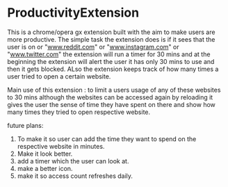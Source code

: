 # ProductivityExtension
This is a chrome/opera gx extension built with the aim to make users are more productive. The simple task the extension does is if it sees that the user is on  or "www.reddit.com" or "www.instagram.com" or "www.twitter.com" the extension will run a timer for 30 mins and at the beginning the extension will
alert the user it has only 30 mins to use and then it gets blocked. ALso the extension keeps track of how many times a user tried to open a certain website.

Main use of this extension : to limit a users usage of any of these websites to 30 mins although the websites can be accessed again by reloading it gives the user the sense of 
time they have spent on there and show how many times they tried to open respective website.

future plans: 
1. To make it so user can add the time they want to spend on the respective website in minutes.
2. Make it look better.
3. add a timer which the user can look at.
4. make a better icon.
5. make it so access count refreshes daily.  
